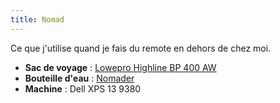 ```yaml
---
title: Nomad
---
```


Ce que j'utilise quand je fais du remote en dehors de chez moi.

* **Sac de voyage** : [Lowepro Highline BP 400 AW](https://www.lowepro.com/global/highline-bp-400-aw-lp36970-pww/)
* **Bouteille d'eau** : [Nomader](https://www.nomader.com/)
* **Machine** : Dell XPS 13 9380
